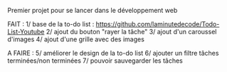 Premier projet pour se lancer dans le développement web

FAIT :
1/ base de la to-do list : https://github.com/laminutedecode/Todo-List-Youtube
2/ ajout du bouton "rayer la tâche"
3/ ajout d'un caroussel d'images
4/ ajout d'une grille avec des images

A FAIRE :
5/ améliorer le design de la to-do list
6/ ajouter un filtre tâches terminées/non terminées
7/ pouvoir sauvegarder les tâches
